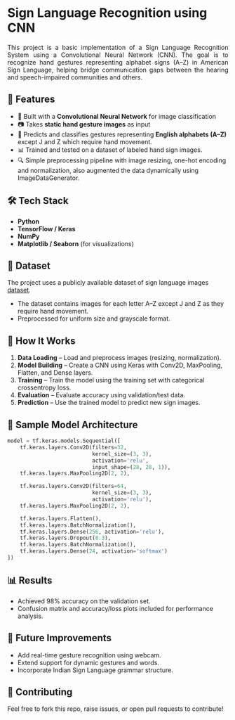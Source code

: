 
#  Sign Language Recognition using CNN

<p align="justify">This project is a basic implementation of a Sign Language Recognition System using a Convolutional Neural Network (CNN). The goal is to recognize hand gestures representing alphabet signs (A–Z) in American Sign Language, helping bridge communication gaps between the hearing and speech-impaired communities and others.</p>


## 📌 Features

- 🧠 Built with a **Convolutional Neural Network** for image classification
- 📷 Takes **static hand gesture images** as input
- 🎯 Predicts and classifies gestures representing **English alphabets (A–Z)** except J and Z which require hand movement.
- 📊 Trained and tested on a dataset of labeled hand sign images.
- 🔍 Simple preprocessing pipeline with image resizing, one-hot encoding and normalization, also augmented the data dynamically using ImageDataGenerator.


## 🛠️ Tech Stack

- **Python**
- **TensorFlow / Keras**
- **NumPy**
- **Matplotlib / Seaborn** (for visualizations)


## 📁 Dataset

The project uses a publicly available dataset of sign language images [dataset](https://www.kaggle.com/datasets/datamunge/sign-language-mnist).

- The dataset contains images for each letter A–Z except J and Z as they require hand movement.
- Preprocessed for uniform size and grayscale format.


## 🚀 How It Works

1. **Data Loading** – Load and preprocess images (resizing, normalization).
2. **Model Building** – Create a CNN using Keras with Conv2D, MaxPooling, Flatten, and Dense layers.
3. **Training** – Train the model using the training set with categorical crossentropy loss.
4. **Evaluation** – Evaluate accuracy using validation/test data.
5. **Prediction** – Use the trained model to predict new sign images.


## 🧪 Sample Model Architecture

```python
model = tf.keras.models.Sequential([
    tf.keras.layers.Conv2D(filters=32,
                           kernel_size=(3, 3),
                           activation='relu',
                           input_shape=(28, 28, 1)),
    tf.keras.layers.MaxPooling2D(2, 2),

    tf.keras.layers.Conv2D(filters=64,
                           kernel_size=(3, 3),
                           activation='relu'),
    tf.keras.layers.MaxPooling2D(2, 2),

    tf.keras.layers.Flatten(),
    tf.keras.layers.BatchNormalization(),
    tf.keras.layers.Dense(256, activation='relu'),
    tf.keras.layers.Dropout(0.3),
    tf.keras.layers.BatchNormalization(),
    tf.keras.layers.Dense(24, activation='softmax')
])
```

## 📊 Results
- Achieved 98% accuracy on the validation set.
- Confusion matrix and accuracy/loss plots included for performance analysis.

## 📌 Future Improvements
- Add real-time gesture recognition using webcam.
- Extend support for dynamic gestures and words.
- Incorporate Indian Sign Language grammar structure.

## 🤝 Contributing
Feel free to fork this repo, raise issues, or open pull requests to contribute!

